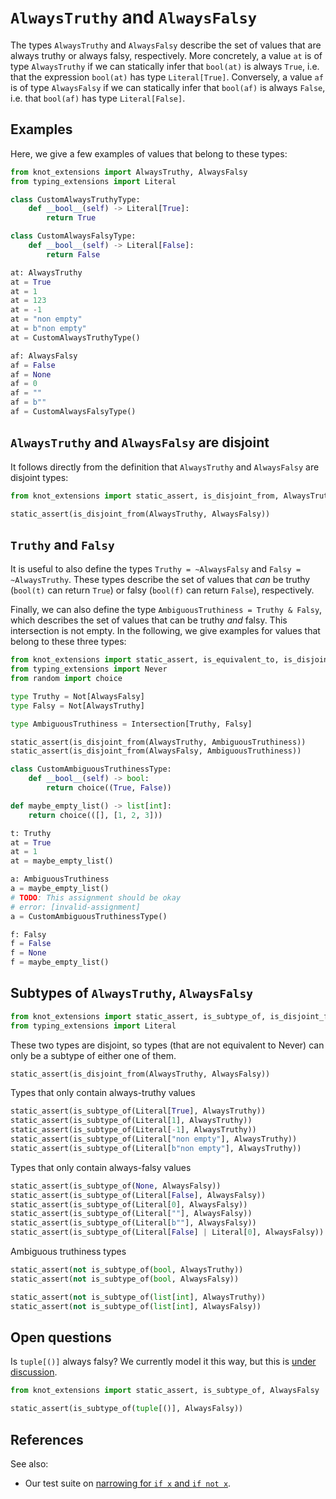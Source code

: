 # `AlwaysTruthy` and `AlwaysFalsy`

The types `AlwaysTruthy` and `AlwaysFalsy` describe the set of values that are always truthy or
always falsy, respectively. More concretely, a value `at` is of type `AlwaysTruthy` if we can
statically infer that `bool(at)` is always `True`, i.e. that the expression `bool(at)` has type
`Literal[True]`. Conversely, a value `af` is of type `AlwaysFalsy` if we can statically infer that
`bool(af)` is always `False`, i.e. that `bool(af)` has type `Literal[False]`.

## Examples

Here, we give a few examples of values that belong to these types:

```py
from knot_extensions import AlwaysTruthy, AlwaysFalsy
from typing_extensions import Literal

class CustomAlwaysTruthyType:
    def __bool__(self) -> Literal[True]:
        return True

class CustomAlwaysFalsyType:
    def __bool__(self) -> Literal[False]:
        return False

at: AlwaysTruthy
at = True
at = 1
at = 123
at = -1
at = "non empty"
at = b"non empty"
at = CustomAlwaysTruthyType()

af: AlwaysFalsy
af = False
af = None
af = 0
af = ""
af = b""
af = CustomAlwaysFalsyType()
```

## `AlwaysTruthy` and `AlwaysFalsy` are disjoint

It follows directly from the definition that `AlwaysTruthy` and `AlwaysFalsy` are disjoint types:

```py
from knot_extensions import static_assert, is_disjoint_from, AlwaysTruthy, AlwaysFalsy

static_assert(is_disjoint_from(AlwaysTruthy, AlwaysFalsy))
```

## `Truthy` and `Falsy`

It is useful to also define the types `Truthy = ~AlwaysFalsy` and `Falsy = ~AlwaysTruthy`. These
types describe the set of values that *can* be truthy (`bool(t)` can return `True`) or falsy
(`bool(f)` can return `False`), respectively.

Finally, we can also define the type `AmbiguousTruthiness = Truthy & Falsy`, which describes the set
of values that can be truthy *and* falsy. This intersection is not empty. In the following, we give
examples for values that belong to these three types:

```py
from knot_extensions import static_assert, is_equivalent_to, is_disjoint_from, Not, Intersection, AlwaysTruthy, AlwaysFalsy
from typing_extensions import Never
from random import choice

type Truthy = Not[AlwaysFalsy]
type Falsy = Not[AlwaysTruthy]

type AmbiguousTruthiness = Intersection[Truthy, Falsy]

static_assert(is_disjoint_from(AlwaysTruthy, AmbiguousTruthiness))
static_assert(is_disjoint_from(AlwaysFalsy, AmbiguousTruthiness))

class CustomAmbiguousTruthinessType:
    def __bool__(self) -> bool:
        return choice((True, False))

def maybe_empty_list() -> list[int]:
    return choice(([], [1, 2, 3]))

t: Truthy
at = True
at = 1
at = maybe_empty_list()

a: AmbiguousTruthiness
a = maybe_empty_list()
# TODO: This assignment should be okay
# error: [invalid-assignment]
a = CustomAmbiguousTruthinessType()

f: Falsy
f = False
f = None
f = maybe_empty_list()
```

## Subtypes of `AlwaysTruthy`, `AlwaysFalsy`

```py
from knot_extensions import static_assert, is_subtype_of, is_disjoint_from, AlwaysTruthy, AlwaysFalsy
from typing_extensions import Literal
```

These two types are disjoint, so types (that are not equivalent to Never) can only be a subtype of
either one of them.

```py
static_assert(is_disjoint_from(AlwaysTruthy, AlwaysFalsy))
```

Types that only contain always-truthy values

```py
static_assert(is_subtype_of(Literal[True], AlwaysTruthy))
static_assert(is_subtype_of(Literal[1], AlwaysTruthy))
static_assert(is_subtype_of(Literal[-1], AlwaysTruthy))
static_assert(is_subtype_of(Literal["non empty"], AlwaysTruthy))
static_assert(is_subtype_of(Literal[b"non empty"], AlwaysTruthy))
```

Types that only contain always-falsy values

```py
static_assert(is_subtype_of(None, AlwaysFalsy))
static_assert(is_subtype_of(Literal[False], AlwaysFalsy))
static_assert(is_subtype_of(Literal[0], AlwaysFalsy))
static_assert(is_subtype_of(Literal[""], AlwaysFalsy))
static_assert(is_subtype_of(Literal[b""], AlwaysFalsy))
static_assert(is_subtype_of(Literal[False] | Literal[0], AlwaysFalsy))
```

Ambiguous truthiness types

```py
static_assert(not is_subtype_of(bool, AlwaysTruthy))
static_assert(not is_subtype_of(bool, AlwaysFalsy))

static_assert(not is_subtype_of(list[int], AlwaysTruthy))
static_assert(not is_subtype_of(list[int], AlwaysFalsy))
```

## Open questions

Is `tuple[()]` always falsy? We currently model it this way, but this is
[under discussion](https://github.com/astral-sh/ruff/issues/15528).

```py
from knot_extensions import static_assert, is_subtype_of, AlwaysFalsy

static_assert(is_subtype_of(tuple[()], AlwaysFalsy))
```

## References

See also:

- Our test suite on [narrowing for `if x` and `if not x`](../narrow/truthiness.md).
